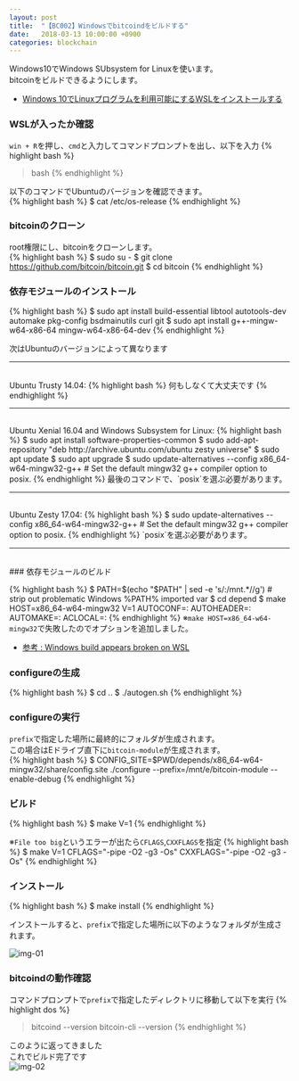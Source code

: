 ```yaml
---
layout: post
title:  "【BC002】Windowsでbitcoindをビルドする"
date:   2018-03-13 10:00:00 +0900
categories: blockchain
---
```

Windows10でWindows SUbsystem for Linuxを使います。  
bitcoinをビルドできるようにします。  
- [Windows 10でLinuxプログラムを利用可能にするWSLをインストールする][lnk-01]

### WSLが入ったか確認
`win + R`を押し、`cmd`と入力してコマンドプロンプトを出し、以下を入力
{% highlight bash %}
> bash
{% endhighlight %}

以下のコマンドでUbuntuのバージョンを確認できます。  
{% highlight bash %}
$ cat /etc/os-release
{% endhighlight %}

### bitcoinのクローン

root権限にし、bitcoinをクローンします。  
{% highlight bash %}
$ sudo su -
$ git clone https://github.com/bitcoin/bitcoin.git
$ cd bitcoin
{% endhighlight %}

### 依存モジュールのインストール

{% highlight bash %}
$ sudo apt install build-essential libtool autotools-dev automake pkg-config bsdmainutils curl git
$ sudo apt install g++-mingw-w64-x86-64 mingw-w64-x86-64-dev
{% endhighlight %}

次はUbuntuのバージョンによって異なります  

<hr><br>
Ubuntu Trusty 14.04:  
{% highlight bash %}
何もしなくて大丈夫です
{% endhighlight %}

<hr><br>
Ubuntu Xenial 16.04 and Windows Subsystem for Linux:  
{% highlight bash %}
$ sudo apt install software-properties-common
$ sudo add-apt-repository "deb http://archive.ubuntu.com/ubuntu zesty universe"
$ sudo apt update
$ sudo apt upgrade
$ sudo update-alternatives --config x86_64-w64-mingw32-g++ # Set the default mingw32 g++ compiler option to posix.
{% endhighlight %}
最後のコマンドで、`posix`を選ぶ必要があります。  

<hr><br>
Ubuntu Zesty 17.04:  
{% highlight bash %}
$ sudo update-alternatives --config x86_64-w64-mingw32-g++ # Set the default mingw32 g++ compiler option to posix.
{% endhighlight %}
`posix`を選ぶ必要があります。  

<hr><br>
### 依存モジュールのビルド

{% highlight bash %}
$ PATH=$(echo "$PATH" | sed -e 's/:\/mnt.*//g') # strip out problematic Windows %PATH% imported var
$ cd depend
$ make HOST=x86_64-w64-mingw32 V=1 AUTOCONF=: AUTOHEADER=: AUTOMAKE=: ACLOCAL=:
{% endhighlight %}
※`make HOST=x86_64-w64-mingw32`で失敗したのでオプションを追加しました。  
- [参考 : Windows build appears broken on WSL][lnk-01]

### configureの生成

{% highlight bash %}
$ cd ..
$ ./autogen.sh
{% endhighlight %}

### configureの実行
`prefix`で指定した場所に最終的にフォルダが生成されます。  
この場合はEドライブ直下に`bitcoin-module`が生成されます。  
{% highlight bash %}
$ CONFIG_SITE=$PWD/depends/x86_64-w64-mingw32/share/config.site ./configure --prefix=/mnt/e/bitcoin-module --enable-debug
{% endhighlight %}

### ビルド
{% highlight bash %}
$ make V=1
{% endhighlight %}

※`File too big`というエラーが出たら`CFLAGS`,`CXXFLAGS`を指定
{% highlight bash %}
$ make V=1 CFLAGS="-pipe -O2 -g3 -Os" CXXFLAGS="-pipe -O2 -g3 -Os"
{% endhighlight %}

### インストール

{% highlight bash %}
$ make install
{% endhighlight %}

インストールすると、`prefix`で指定した場所に以下のようなフォルダが生成されます。  

![img-01][img-01]

### bitcoindの動作確認

コマンドプロンプトで`prefix`で指定したディレクトリに移動して以下を実行
{% highlight dos %}
> bitcoind --version
> bitcoin-cli --version
{% endhighlight %}

このように返ってきました  
これでビルド完了です  
![img-02][img-02]


[lnk-01]: https://github.com/bitcoin/bitcoin/issues/10269#issuecomment-342018061

[img-01]: {{site.baseurl}}/images/2018/03/bitcoind-make-01.png
[img-02]: {{site.baseurl}}/images/2018/03/bitcoind-make-02.png